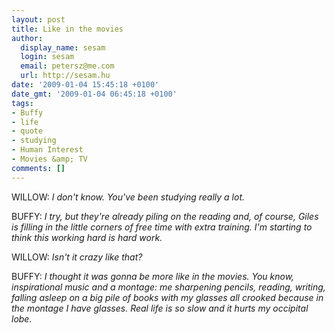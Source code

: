 ```yaml
---
layout: post
title: Like in the movies
author:
  display_name: sesam
  login: sesam
  email: petersz@me.com
  url: http://sesam.hu
date: '2009-01-04 15:45:18 +0100'
date_gmt: '2009-01-04 06:45:18 +0100'
tags:
- Buffy
- life
- quote
- studying
- Human Interest
- Movies &amp; TV
comments: []
---
```


WILLOW: _I don't know. You've been studying really a lot._

BUFFY: _I try, but they're already piling on the reading and, of course, Giles is filling in the little corners of free time with extra training. I'm starting to think this working hard is hard work._

WILLOW: _Isn't it crazy like that?_

BUFFY: _I thought it was gonna be more like in the movies. You know, inspirational music and a montage: me sharpening pencils, reading, writing, falling asleep on a big pile of books with my glasses all crooked because in the montage I have glasses. Real life is so slow and it hurts my occipital lobe._
